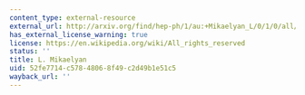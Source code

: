```yaml
---
content_type: external-resource
external_url: http://arxiv.org/find/hep-ph/1/au:+Mikaelyan_L/0/1/0/all/0/1
has_external_license_warning: true
license: https://en.wikipedia.org/wiki/All_rights_reserved
status: ''
title: L. Mikaelyan
uid: 52fe7714-c578-4806-8f49-c2d49b1e51c5
wayback_url: ''
---
```

